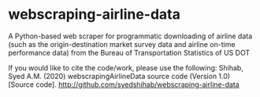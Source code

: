# webscraping-airline-data
A Python-based web scraper for programmatic downloading of airline data (such as the origin-destination market survey data and airline on-time performance data) from the Bureau of Transportation Statistics of US DOT

If you would like to cite the code/work, please use the following: 
Shihab, Syed A.M. (2020) webscrapingAirlineData source code (Version 1.0) [Source code]. http://github.com/syedshihab/webscraping-airline-data
